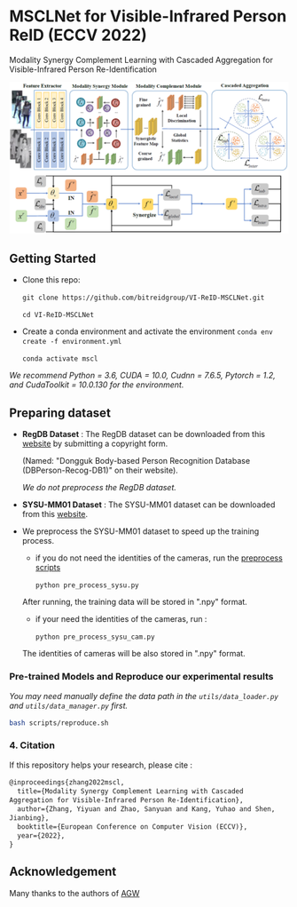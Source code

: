 # MSCLNet for Visible-Infrared Person ReID (ECCV 2022)

Modality Synergy Complement Learning with Cascaded Aggregation for Visible-Infrared Person Re-Identification

<img src="asset/pipeline.png">

## Getting Started
* Clone this repo: 

  `git clone https://github.com/bitreidgroup/VI-ReID-MSCLNet.git`

  `cd VI-ReID-MSCLNet`

* Create a conda environment and activate the environment
  `conda env create -f environment.yml`  
  
  `conda activate mscl` 

*We recommend Python = 3.6, CUDA = 10.0, Cudnn = 7.6.5, Pytorch = 1.2, and CudaToolkit = 10.0.130 for the environment.* 

## Preparing dataset

- **RegDB Dataset** :  The RegDB dataset can be downloaded from this [website](http://dm.dongguk.edu/link.html) by submitting a copyright form.

  (Named: "Dongguk Body-based Person Recognition Database (DBPerson-Recog-DB1)" on their website).

 	*We do not preprocess the RegDB dataset.* 

- **SYSU-MM01 Dataset** :  The SYSU-MM01 dataset can be downloaded from this [website](http://isee.sysu.edu.cn/project/RGBIRReID.htm). 

- We preprocess the SYSU-MM01 dataset to speed up the training process.

  - if you do not need  the identities of the cameras, run the [preprocess scripts](https://github.com/mangye16/Cross-Modal-Re-ID-baseline/blob/master/pre_process_sysu.py)

    `python pre_process_sysu.py`  

  After running, the training data will be stored in ".npy" format.

  - if your need the identities of the cameras, run :

    `python pre_process_sysu_cam.py` 

  The identities of cameras will be also stored in ".npy" format.

### Pre-trained Models and Reproduce our experimental results

*You may need manually define the data path in the `utils/data_loader.py` and `utils/data_manager.py` first.*

  ```bash
bash scripts/reproduce.sh 
  ```

### 4. Citation

If this repository helps your research, please cite :

```
@inproceedings{zhang2022mscl,
  title={Modality Synergy Complement Learning with Cascaded Aggregation for Visible-Infrared Person Re-Identification},
  author={Zhang, Yiyuan and Zhao, Sanyuan and Kang, Yuhao and Shen, Jianbing},
  booktitle={European Conference on Computer Vision (ECCV)},
  year={2022},
}
```

## Acknowledgement
Many thanks to the authors of [AGW](https://github.com/mangye16/Cross-Modal-Re-ID-baseline)